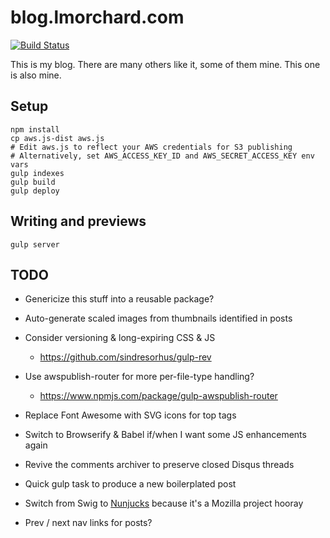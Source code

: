 # blog.lmorchard.com

[![Build Status](https://travis-ci.org/lmorchard/blog.lmorchard.com.svg?branch=master)](https://travis-ci.org/lmorchard/blog.lmorchard.com)

This is my blog. There are many others like it, some of them mine. This one is
also mine.

## Setup
```
npm install
cp aws.js-dist aws.js
# Edit aws.js to reflect your AWS credentials for S3 publishing
# Alternatively, set AWS_ACCESS_KEY_ID and AWS_SECRET_ACCESS_KEY env vars
gulp indexes
gulp build
gulp deploy
```

## Writing and previews
```
gulp server
```

## TODO

* Genericize this stuff into a reusable package?

* Auto-generate scaled images from thumbnails identified in posts

* Consider versioning & long-expiring CSS & JS
  * https://github.com/sindresorhus/gulp-rev

* Use awspublish-router for more per-file-type handling?
  * https://www.npmjs.com/package/gulp-awspublish-router

* Replace Font Awesome with SVG icons for top tags

* Switch to Browserify & Babel if/when I want some JS enhancements again

* Revive the comments archiver to preserve closed Disqus threads

* Quick gulp task to produce a new boilerplated post

* Switch from Swig to [Nunjucks](http://mozilla.github.io/nunjucks/) because it's a Mozilla project hooray

* Prev / next nav links for posts?
